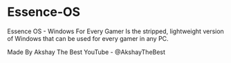 # Essence-OS

Essence OS - Windows For Every Gamer 
Is the stripped, lightweight version of Windows that can be used for every gamer in any PC.

Made By Akshay The Best 
YouTube - @AkshayTheBest
